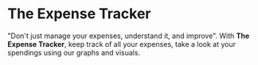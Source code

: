 # **The Expense Tracker**
"Don't just manage your expenses, understand it, and improve". With **The Expense Tracker**, keep track of all your expenses, take a look at your spendings using our graphs and visuals.